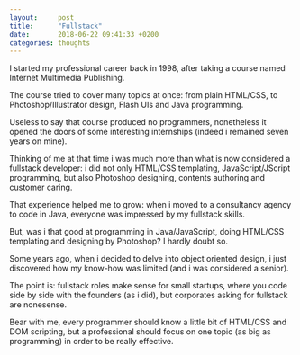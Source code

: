 ```yaml
---
layout:     post
title:      "Fullstack"
date:       2018-06-22 09:41:33 +0200
categories: thoughts
---
```


I started my professional career back in 1998, after taking a course named Internet Multimedia Publishing.

The course tried to cover many topics at once: from plain HTML/CSS, to Photoshop/Illustrator design, Flash UIs and Java programming.

Useless to say that course produced no programmers, nonetheless it opened the doors of some interesting internships (indeed i remained seven years on mine).

Thinking of me at that time i was much more than what is now considered a fullstack developer: i did not only HTML/CSS templating, JavaScript/JScript programming, but also Photoshop designing, contents authoring and customer caring.

That experience helped me to grow: when i moved to a consultancy agency to code in Java, everyone was impressed by my fullstack skills.

But, was i that good at programming in Java/JavaScript, doing HTML/CSS templating and designing by Photoshop? I hardly doubt so.

Some years ago, when i decided to delve into object oriented design, i just discovered how my know-how was limited (and i was considered a senior).

The point is: fullstack roles make sense for small startups, where you code side by side with the founders (as i did), but corporates asking for fullstack are nonesense.

Bear with me, every programmer should know a little bit of HTML/CSS and DOM scripting, but a professional should focus on one topic (as big as programming) in order to be really effective.

